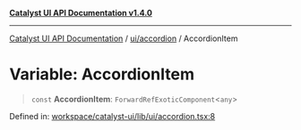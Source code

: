[**Catalyst UI API Documentation v1.4.0**](../../../README.md)

---

[Catalyst UI API Documentation](../../../README.md) / [ui/accordion](../README.md) / AccordionItem

# Variable: AccordionItem

> `const` **AccordionItem**: `ForwardRefExoticComponent`\<`any`\>

Defined in: [workspace/catalyst-ui/lib/ui/accordion.tsx:8](https://github.com/TheBranchDriftCatalyst/catalyst-ui/blob/main/lib/ui/accordion.tsx#L8)
